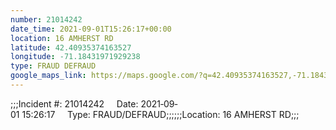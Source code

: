 ```yaml
---
number: 21014242
date_time: 2021-09-01T15:26:17+00:00
location: 16 AMHERST RD
latitude: 42.40935374163527
longitude: -71.18431971929238
type: FRAUD DEFRAUD
google_maps_link: https://maps.google.com/?q=42.40935374163527,-71.18431971929238
---
```


;;;Incident #: 21014242     Date: 2021‐09‐01 15:26:17     Type: FRAUD/DEFRAUD;;;;;;Location: 16 AMHERST RD;;;
